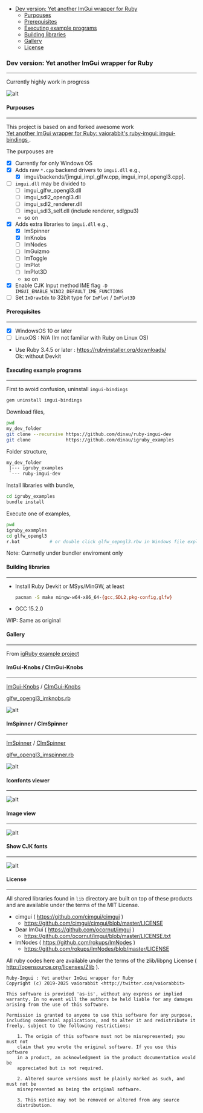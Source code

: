 <!-- START doctoc generated TOC please keep comment here to allow auto update -->
<!-- DON'T EDIT THIS SECTION, INSTEAD RE-RUN doctoc TO UPDATE -->

- [Dev version: Yet another ImGui wrapper for Ruby](#dev-version-yet-another-imgui-wrapper-for-ruby)
  - [Purpouses](#purpouses)
  - [Prerequisites](#prerequisites)
  - [Executing example programs](#executing-example-programs)
  - [Building libraries](#building-libraries)
  - [Gallery](#gallery)
  - [License](#license)

<!-- END doctoc generated TOC please keep comment here to allow auto update -->

### Dev version: Yet another ImGui wrapper for Ruby 

---

Currently highly work in progress

![alt](https://github.com/dinau/igruby_examples/raw/main/img/glfw_opengl3_imknobs.png)

#### Purpouses 

---
 
This project is based on and forked awesome work  
[Yet another ImGui wrapper for Ruby: vaiorabbit's ruby-imgui: imgui-bindings ](https://github.com/vaiorabbit/ruby-imgui).

The purpouses are   
- [x] Currently for only Windows OS
- [x] Adds raw `*.cpp` backend drivers to `imgui.dll` e.g.,  
   - [x] imgui/backends/[imgui_impl_glfw.cpp, imgui_impl_opengl3.cpp].  
- [ ] `imgui.dll` may be divided to  
   - [ ] imgui_glfw_opengl3.dll
   - [ ] imgui_sdl2_opengl3.dll
   - [ ] imgui_sdl2_renderer.dll 
   - [ ] imgui_sdl3_self.dll (include renderer, sdlgpu3) 
   - so on
- [x] Adds extra libraries to `imgui.dll` e.g.,
   - [x] ImSpinner
   - [x] ImKnobs
   - [ ] ImNodes
   - [ ] ImGuizmo
   - [ ] ImToggle
   - [ ] ImPlot
   - [ ] ImPlot3D
   - so on
- [x] Enable CJK Input method IME flag `-D IMGUI_ENABLE_WIN32_DEFAULT_IME_FUNCTIONS` 
- [ ] Set `ImDrawIdx` to 32bit type for `ImPlot` / `ImPlot3D`

#### Prerequisites

---

- [x] WindowsOS 10 or later
- [ ] LinuxOS : N/A (Im not familiar with Ruby on Linux OS)
- Use Ruby 3.4.5 or later : https://rubyinstaller.org/downloads/  
  Ok: without Devkit

#### Executing example programs

---

First to avoid confusion, uninstall `imgui-bindings`

```sh
gem uninstall imgui-bindings
```

Download files,

```sh
pwd 
my_dev_folder
git clone --recursive https://github.com/dinau/ruby-imgui-dev
git clone             https://github.com/dinau/igruby_examples
```

   Folder structure,

   ```txt
   my_dev_folder
    |--- igruby_examples
    `--- ruby-imgui-dev
   ```


Install libraries with bundle,

```sh
cd igruby_examples
bundle install 
```

Execute one of examples,

```sh
pwd 
igruby_examples
cd glfw_opengl3     
r.bat           # or double click glfw_oepngl3.rbw in Windows file explorer
```

Note: Currnetly under bundler enviroment only 


#### Building libraries

---

- Install Ruby Devkit or MSys/MinGW, at least

  ```sh
  pacman -S make mingw-w64-x86_64-{gcc,SDL2,pkg-config,glfw} 
  ```
- GCC 15.2.0

WIP: Same as original


#### Gallery

---

From [igRuby example project](https://github.com/dinau/igruby_examples)

#### ImGui-Knobs / CImGui-Knobs

---

[ImGui-Knobs](https://github.com/altschuler/imgui-knobs) / [CImGui-Knobs](https://github.com/dinau/cimgui-knobs)

[glfw_opengl3_imknobs.rb](https://github.com/dinau/igruby_examples/raw/main/glfw_opengl3_imknobs/glfw_opengl3_imknobs.rb)

![alt](https://github.com/dinau/igruby_examples/raw/main/img/glfw_opengl3_imknobs.png)  

#### ImSpinner / CImSpinner

---

[ImSpinner](https://github.com/dalerank/imspinner) / [CImSpinner](https://github.com/dinau/cimspinner)

[glfw_opengl3_imspinner.rb](https://github.com/dinau/igruby_examples/raw/main/glfw_opengl3_imspinner/glfw_opengl3_imspinner.rb)  

![alt](https://github.com/dinau/igruby_examples/raw/main/img/glfw_opengl3_imspinner.gif)

#### Iconfonts viewer

---

![alt](https://github.com/dinau/igruby_examples/raw/main/img/glfw_opengl3_iconfont_viewer.png)

#### Image view

---

![alt](https://github.com/dinau/igruby_examples/raw/main/img/glfw_opengl3.png)  

#### Show CJK fonts

---

![alt](https://github.com/dinau/igruby_examples/raw/main/img/glfw_opengl3_jp.png)


#### License 

---

All shared libraries found in `lib` directory are built on top of these products and are available under the terms of the MIT License.
*   cimgui ( https://github.com/cimgui/cimgui )
    *   https://github.com/cimgui/cimgui/blob/master/LICENSE
*   Dear ImGui ( https://github.com/ocornut/imgui )
    *   https://github.com/ocornut/imgui/blob/master/LICENSE.txt
*   ImNodes ( https://github.com/rokups/ImNodes )
    *   https://github.com/rokups/ImNodes/blob/master/LICENSE

All ruby codes here are available under the terms of the zlib/libpng License ( http://opensource.org/licenses/Zlib ).

```text
Ruby-Imgui : Yet another ImGui wrapper for Ruby
Copyright (c) 2019-2025 vaiorabbit <http://twitter.com/vaiorabbit>

This software is provided 'as-is', without any express or implied
warranty. In no event will the authors be held liable for any damages
arising from the use of this software.

Permission is granted to anyone to use this software for any purpose,
including commercial applications, and to alter it and redistribute it
freely, subject to the following restrictions:

    1. The origin of this software must not be misrepresented; you must not
    claim that you wrote the original software. If you use this software
    in a product, an acknowledgment in the product documentation would be
    appreciated but is not required.

    2. Altered source versions must be plainly marked as such, and must not be
    misrepresented as being the original software.

    3. This notice may not be removed or altered from any source
    distribution.
```
